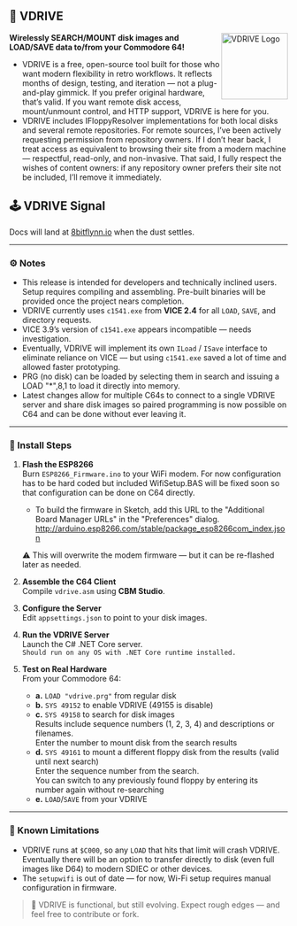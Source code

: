 ## 🧠 VDRIVE
<img src="https://8bitflynn.io/Resources/Images/VDRIVE.png" alt="VDRIVE Logo" width="120" align="right"/>

**Wirelessly SEARCH/MOUNT disk images and LOAD/SAVE data to/from your Commodore 64!**  

- VDRIVE is a free, open-source tool built for those who want modern flexibility in retro workflows. It reflects months of design, testing, and iteration — not a plug-and-play gimmick. If you prefer original hardware, that’s valid. If you want remote disk access, mount/unmount control, and HTTP support, VDRIVE is here for you.
- VDRIVE includes IFloppyResolver implementations for both local disks and several remote repositories. For remote sources, I’ve been actively requesting permission from repository owners. If I don’t hear back, I treat access as equivalent to browsing their site from a modern machine — respectful, read-only, and non-invasive. That said, I fully respect the wishes of content owners: if any repository owner prefers their site not be included, I’ll remove it immediately.
  

## 🕹️ VDRIVE Signal

Docs will land at [8bitflynn.io](https://8bitflynn.io) when the dust settles.

---

### ⚙️ Notes

- This release is intended for developers and technically inclined users. Setup requires compiling and assembling. Pre-built binaries will be provided once the project nears completion.
- VDRIVE currently uses `c1541.exe` from **VICE 2.4** for all `LOAD`, `SAVE`, and directory requests.
- VICE 3.9’s version of `c1541.exe` appears incompatible — needs investigation.
- Eventually, VDRIVE will implement its own `ILoad` / `ISave` interface to eliminate reliance on VICE — but using `c1541.exe` saved a lot of time and allowed faster prototyping.
- PRG (no disk) can be loaded by selecting them in search and issuing a LOAD "*",8,1 to load it directly into memory.
- Latest changes allow for multiple C64s to connect to a single VDRIVE server and share disk images so paired programming is now possible on C64 and can be done without ever leaving it.

---

### 🧪 Install Steps

1. **Flash the ESP8266**  
   Burn `ESP8266_Firmware.ino` to your WiFi modem. For now configuration has to be hard coded but included WifiSetup.BAS will be fixed soon so that configuration can be done on C64 directly.
     - To build the firmware in Sketch, add this URL to the "Additional Board Manager URLs" in the "Preferences" dialog. http://arduino.esp8266.com/stable/package_esp8266com_index.json
   
   ⚠️ This will overwrite the modem firmware — but it can be re-flashed later as needed.

3. **Assemble the C64 Client**  
   Compile `vdrive.asm` using **CBM Studio**.

4. **Configure the Server**  
   Edit `appsettings.json` to point to your disk images.

5. **Run the VDRIVE Server**  
   Launch the C# .NET Core server.   
     `Should run on any OS with .NET Core runtime installed.` 

7. **Test on Real Hardware**  
   From your Commodore 64:

   - **a.** `LOAD "vdrive.prg"` from regular disk  
   - **b.** `SYS 49152` to enable VDRIVE  (49155 is disable)
   - **c.** `SYS 49158` to search for disk images  
     Results include sequence numbers (1, 2, 3, 4) and descriptions or filenames.  
     Enter the number to mount disk from the search results
   - **d.** `SYS 49161` to mount a different floppy disk from the results (valid until next search)  
     Enter the sequence number from the search.  
     You can switch to any previously found floppy by entering its number again without re-searching  
   - **e.** `LOAD`/`SAVE` from your VDRIVE

---

### 🚧 Known Limitations

- VDRIVE runs at `$C000`, so any `LOAD` that hits that limit will crash VDRIVE. Eventually there will be an option to transfer directly to disk (even full images like D64) to modern SDIEC or other devices.
- The `setupwifi` is out of date — for now, Wi-Fi setup requires manual configuration in firmware.

> 🧠 VDRIVE is functional, but still evolving. Expect rough edges — and feel free to contribute or fork.
